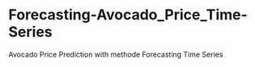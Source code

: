 # Forecasting-Avocado_Price_Time-Series
Avocado Price Prediction with methode Forecasting Time Series
